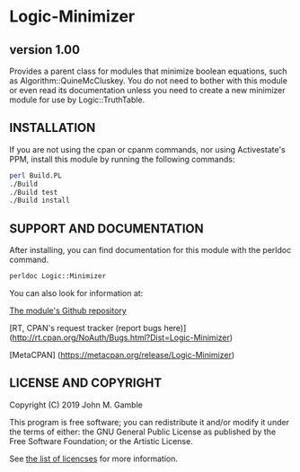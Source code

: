 # Logic-Minimizer

## version 1.00

Provides a parent class for modules that minimize boolean equations,
such as Algorithm::QuineMcCluskey. You do not need to bother with this
module or even read its documentation unless you need to create a new
minimizer module for use by Logic::TruthTable.


## INSTALLATION

If you are not using the cpan or cpanm commands, nor using Activestate's PPM,
install this module by running the following commands:

```sh
perl Build.PL
./Build
./Build test
./Build install
```

## SUPPORT AND DOCUMENTATION

After installing, you can find documentation for this module with the
perldoc command.

```sh
perldoc Logic::Minimizer
```

You can also look for information at:

[The module's Github repository](https://github.com/jgamble/Logic-Minimizer)

[RT, CPAN's request tracker (report bugs here)] (http://rt.cpan.org/NoAuth/Bugs.html?Dist=Logic-Minimizer)

[MetaCPAN] (https://metacpan.org/release/Logic-Minimizer)


## LICENSE AND COPYRIGHT

Copyright (C) 2019 John M. Gamble

This program is free software; you can redistribute it and/or modify it
under the terms of either: the GNU General Public License as published
by the Free Software Foundation; or the Artistic License.

See [the list of licencses](http://dev.perl.org/licenses) for more information.


